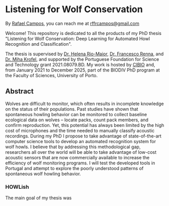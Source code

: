 # Listening for Wolf Conservation
By [Rafael Campos](https://www.cibio.up.pt/en/people/details/rafael-campos/), you can reach me at <ins>rffrcampos@gmail.com</ins>

Welcome! This repository is dedicated to all the products of my PhD thesis "Listening for Wolf Conservation: Deep Learning for Automated Howl Recognition and Classification".

The thesis is supervised by [Dr. Helena Rio-Maior](https://www.cibio.up.pt/en/people/details/helena-rio-maior/), [Dr. Francesco Renna](https://www.inesctec.pt/en/people/francesco-renna#projects), and  [Dr. Miha Krofel](https://sites.google.com/site/mihakrofel/), and supported by the Portuguese Foundation for Science and Technology grant 2021.08079.BD. My work is hosted by [CIBIO](https://www.cibio.up.pt/en/) and, from January 2021 to December 2025, part of the BIODIV PhD program at the Faculty of Sciences, University of Porto. 

## Abstract 
Wolves are difficult to monitor, which often results in incomplete knowledge on the status of their populations. Past studies have shown that spontaneous howling behavior can be monitored to collect baseline ecological data on wolves – locate packs, count pack members, and confirm reproduction. Yet, this potential has always been limited by the high cost of microphones and the time needed to manually classify acoustic recordings. During my PhD I propose to take advantage of state-of-the-art computer science tools to develop an automated recognition system for wolf howls. I believe that by addressing this methodological gap, researchers all over the world will be able to take advantage of low-cost acoustic sensors that are now commercially available to increase the efficiency of wolf monitoring programs. I will test the developed tools in Portugal and attempt to explore the poorly understood patterns of spontaneous wolf howling behavior.

### HOWLish

The main goal of my thesis was 
